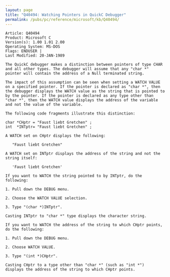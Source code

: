 ```yaml
---
layout: page
title: "Q40494: Watching Pointers in QuickC Debugger"
permalink: /pubs/pc/reference/microsoft/kb/Q40494/
---
```


	Article: Q40494
	Product: Microsoft C
	Version(s): 1.00 1.01 2.00
	Operating System: MS-DOS
	Flags: ENDUSER |
	Last Modified: 20-JAN-1989
	
	The QuickC debugger makes a distinction between pointers of type CHAR
	and all other types. The debugger will assume that any "char *"
	pointer will contain the address of a Null terminated string.
	
	The impact of this assumption can be seen when setting a WATCH VALUE
	on a specified pointer. If the pointer is declared as "char *", then
	the debugger displays the WATCH value as the string that is pointed to
	by the pointer. If the pointer is declared as any type other than
	"char *", then the WATCH value displays the address of the variable
	and not the value of the variable.
	
	The following code fragments illustrate this distinction:
	
	char *CHptr = "Faust liebt Gretchen" ;
	int  *INTptr= "Faust liebt Gretchen" ;
	
	A WATCH set on CHptr displays the following:
	
	   "Faust liebt Gretchen"
	
	A WATCH set on INTptr displays the address of the string and not the
	string itself:
	
	   'Faust liebt Gretchen'
	
	If you want to WATCH the string pointed to by INTptr, do the
	following:
	
	1. Pull down the DEBUG menu.
	
	2. Choose the WATCH VALUE selection.
	
	3. Type "(char *)INTptr".
	
	Casting INTptr to "char *" type displays the character string.
	
	If you want to WATCH the address of the string to which CHptr points,
	do the following:
	
	1. Pull down the DEBUG menu.
	
	2. Choose WATCH VALUE.
	
	3. Type "(int *)CHptr".
	
	Casting CHptr to a type other than "char *" (such as "int *")
	displays the address of the string to which CHptr points.
